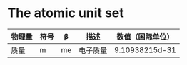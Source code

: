 # The atomic unit set
| 物理量 | 符号 | β | 描述 | 数值（国际单位） |
|--------|------|---|------|-----------------|
| 质量 | m | me | 电子质量 | 9.10938215d-31 |
